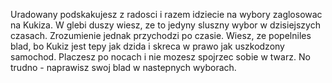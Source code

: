 Uradowany podskakujesz z radosci i razem idziecie na wybory zaglosowac na Kukiza.
W glebi duszy wiesz, ze to jedyny sluszny wybor w dzisiejszych czasach.
Zrozumienie jednak przychodzi po czasie. Wiesz, ze popelniles blad, bo Kukiz jest tepy jak dzida i skreca w prawo jak uszkodzony samochod. Placzesz po nocach i nie mozesz spojrzec sobie w twarz. No trudno - naprawisz swoj blad w nastepnych wyborach.